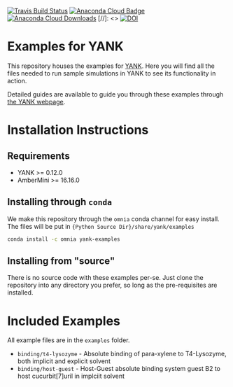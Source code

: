 [![Travis Build Status](https://travis-ci.org/choderalab/yank-examples.png)](https://travis-ci.org/choderalab/yank-examples)
[![Anaconda Cloud Badge](https://anaconda.org/omnia/yank-examples/badges/version.svg)](https://anaconda.org/omnia/yank-examples)
[![Anaconda Cloud Downloads](https://anaconda.org/omnia/yank-examples/badges/downloads.svg)](https://anaconda.org/omnia/yank-examples)
[//]: <> [![DOI](https://zenodo.org/badge/????????.svg)](https://zenodo.org/badge/latestdoi/????????)

# Examples for YANK

This repository houses the examples for [YANK](http://github.com/choderalab/yank). Here you will find all the files needed
to run sample simulations in YANK to see its functionality in action.

Detailed guides are available to guide you through these examples through 
[the YANK webpage](http://getyank.org/latest/examples/index.html).


# Installation Instructions

## Requirements

* YANK >= 0.12.0
* AmberMini >= 16.16.0

## Installing through `conda`

We make this repository through the `omnia` conda channel for easy 
install. The files will be put in `{Python Source Dir}/share/yank/examples`

```bash
conda install -c omnia yank-examples
```

## Installing from "source"

There is no source code with these examples per-se. Just clone the repository 
into any directory you prefer, so long as the pre-requisites are installed.


# Included Examples

All example files are in the `examples` folder.

* `binding/t4-lysozyme` - Absolute binding of para-xylene to T4-Lysozyme, both implicit and explicit solvent
* `binding/host-guest` - Host-Guest absolute binding system guest B2 to host cucurbit\[7\]uril in implciit solvent

